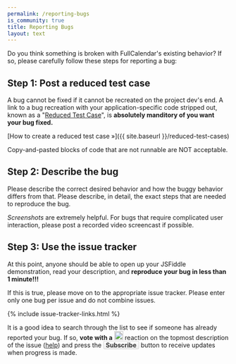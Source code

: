 ```yaml
---
permalink: /reporting-bugs
is_community: true
title: Reporting Bugs
layout: text
---
```



Do you think something is broken with FullCalendar's existing behavior? If so, please carefully follow these steps for reporting a bug:


## Step 1: Post a reduced test case

A bug cannot be fixed if it cannot be recreated on the project dev's end. A link to a bug recreation with your application-specific code stripped out, known as a "<a href='https://css-tricks.com/reduced-test-cases/'>Reduced Test Case</a>", is <strong>absolutely manditory of you want your bug fixed.</strong>

[How to create a reduced test case &raquo;]({{ site.baseurl }}/reduced-test-cases)

Copy-and-pasted blocks of code that are not runnable are NOT acceptable.


## Step 2: Describe the bug

Please describe the correct desired behavior and how the buggy behavior differs from that. Please describe, in detail, the exact steps that are needed to reproduce the bug.

*Screenshots* are extremely helpful. For bugs that require complicated user interaction, please post a recorded video screencast if possible.


## Step 3: Use the issue tracker

At this point, anyone should be able to open up your JSFiddle demonstration, read your description, and **reproduce your bug in less than 1 minute!!!**

If this is true, please move on to the appropriate issue tracker. Please enter only one bug per issue and do not combine issues.

{% include issue-tracker-links.html %}

It is a good idea to search through the list to see if someone has already reported your bug. If so, <strong>vote with a</strong> <img src="{{ site.baseurl }}/assets/images/thumbsup-emoji.png" width="20" height="20" style="vertical-align:baseline" alt='thumbsup' /> reaction on the topmost description of the issue (<a href="https://github.com/blog/2119-add-reactions-to-pull-requests-issues-and-comments">help</a>) and press the <strong style="background-image: linear-gradient(#fcfcfc, #eee); border: 1px solid #d5d5d5; color: #333; padding: 0 5px; border-radius: 3px">Subscribe</strong> button to receive updates when progress is made.
